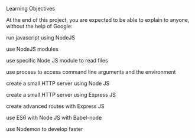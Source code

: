 Learning Objectives

At the end of this project, you are expected to be able to explain to anyone, without the help of Google:

run javascript using NodeJS

use NodeJS modules

use specific Node JS module to read files

use process to access command line arguments and the environment

create a small HTTP server using Node JS

create a small HTTP server using Express JS

create advanced routes with Express JS

use ES6 with Node JS with Babel-node

use Nodemon to develop faster